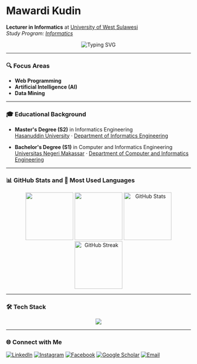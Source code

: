 # Mawardi Kudin

**Lecturer in Informatics** at [University of West Sulawesi](https://unsulbar.ac.id/)  
*Study Program: [Informatics](http://informatika.unsulbar.ac.id/)*

<!-- Banner / Animasi teks -->
<p align="center">
  <img src="https://readme-typing-svg.demolab.com?font=Fira+Code&size=30&pause=1000&color=032199&center=true&vCenter=true&width=600&lines=Lecturer+at+Unsulbar;Web+Programmer;AI+%26+Machine+Learning+Enthusiast;Beginner+Data+Analyst" alt="Typing SVG" />
</p>

---

### 🔍 Focus Areas
  - **Web Programming**
  - **Artificial Intelligence (AI)**
  - **Data Mining**

---

### 🎓 Educational Background
  - **Master's Degree (S2)** in Informatics Engineering  
    [Hasanuddin University](https://unhas.ac.id/) · [Department of Informatics Engineering](https://eng.unhas.ac.id/informatics/en)
  
  - **Bachelor's Degree (S1)** in Computer and Informatics Engineering  
    [Universitas Negeri Makassar](https://unm.ac.id/) · [Department of Computer and Informatics Engineering](https://ptik-ft.unm.ac.id/)

---

### 📊 GitHub Stats and 🚀 Most Used Languages
<p align="center">
  <img height="130em" src="https://github-readme-stats-eight-theta.vercel.app/api?username=mawardikudin&show_icons=true&theme=algolia&include_all_commits=true&count_private=true"/>
  <img height="130em" src="https://github-readme-stats-eight-theta.vercel.app/api/top-langs/?username=mawardikudin&layout=compact&langs_count=8&theme=algolia"/>
  <img src="https://github-readme-stats.vercel.app/api?username=mawardikudin&show_icons=true&theme=radical" alt="GitHub Stats" height="130em"/>
  <img src="https://github-readme-streak-stats.herokuapp.com/?user=mawardikudin&theme=radical" alt="GitHub Streak" height="130em"/>
</p>

---

### 🛠️ Tech Stack
<p align="center">
  <img src="https://skillicons.dev/icons?i=python,php,cpp,html,css,javascript,nodejs,laravel,bootstrap,git,github,arduino,mysql,tensorflow&perline=7" />
</p>

---

### 🌐 Connect with Me
[![LinkedIn](https://img.shields.io/badge/LinkedIn-0077B5?style=for-the-badge&logo=linkedin&logoColor=white)](https://www.linkedin.com/in/mawardi-kudin/)
[![Instagram](https://img.shields.io/badge/Instagram-E4405F?style=for-the-badge&logo=instagram&logoColor=white)](https://www.instagram.com/mawardikudin/)
[![Facebook](https://img.shields.io/badge/Facebook-1877F2?style=for-the-badge&logo=facebook&logoColor=white)](https://web.facebook.com/mawardi.mawardikudin?locale=id_ID)
[![Google Scholar](https://img.shields.io/badge/Google%20Scholar-4285F4?style=for-the-badge&logo=googlescholar&logoColor=white)](https://scholar.google.com/citations?user=PMBR6msAAAAJ&hl=en&authuser=4&oi=ao) 
[![Email](https://img.shields.io/badge/Email-D14836?style=for-the-badge&logo=gmail&logoColor=white)](mailto:mawardi.kudin@unsulbar.ac.id)

